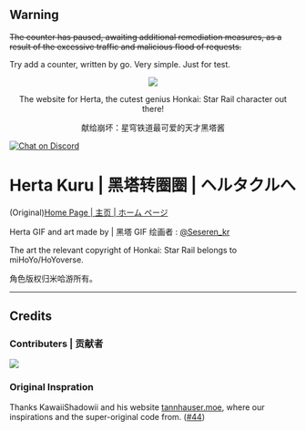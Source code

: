 ﻿## Warning
~~The counter has paused, awaiting additional remediation measures, as a result of the excessive traffic and malicious flood of requests.~~

Try add a counter, written by go. Very simple. Just for test.
<div align="center"><img src="static/img/hertaa_github.gif"></div>

<div align="center"><p>The website for Herta, the cutest genius Honkai: Star Rail character out there!</p>
<p>献给崩坏：星穹铁道最可爱的天才黑塔酱</p></div>

  [![Chat on Discord](https://img.shields.io/badge/chat-discord-blue?style=flat&logo=discord)](https://discord.gg/yzkEz6xxdM)

# Herta Kuru | 黑塔转圈圈 | ヘルタクルへ
(Original)[Home Page | 主页 | ホーム ページ](https://duiqt.github.io/herta_kuru)

Herta GIF and art made by | 黑塔 GIF 绘画者 : [@Seseren_kr](https://twitter.com/Seseren_kr) 

The art the relevant copyright of Honkai: Star Rail belongs to miHoYo/HoYoverse.

角色版权归米哈游所有。
***

## Credits
### Contributers | 贡献者

<a href="https://github.com/duiqt/herta_kuru/graphs/contributors">
  <img src="https://contrib.rocks/image?repo=duiqt/herta_kuru" />
</a>

### Original Inspration

Thanks KawaiiShadowii and his website [tannhauser.moe](https://tannhauser.moe), where our inspirations and the super-original code from. ([#44](https://github.com/duiqt/herta_kuru/issues/44))
